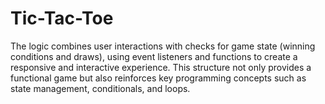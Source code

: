 # Tic-Tac-Toe
The logic combines user interactions with checks for game state (winning conditions and draws), using event listeners and functions to create a responsive and interactive experience. This structure not only provides a functional game but also reinforces key programming concepts such as state management, conditionals, and loops.
